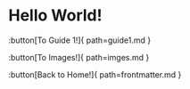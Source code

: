 # Hello World!

:button[To Guide 1!]{ path=guide1.md }

:button[To Images!]{ path=imges.md }

:button[Back to Home!]{ path=frontmatter.md }
